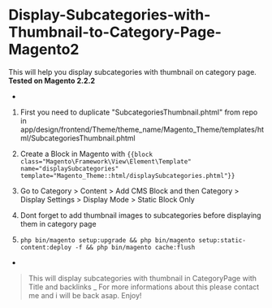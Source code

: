 # Display-Subcategories-with-Thumbnail-to-Category-Page-Magento2
This will help you display subcategories with thumbnail on category page. **Tested on Magento 2.2.2**

-

1. First you need to duplicate "SubcategoriesThumbnail.phtml" from repo in app/design/frontend/Theme/theme_name/Magento_Theme/templates/html/SubcategoriesThumbnail.phtml

2. Create a Block in Magento with 
`{{block class="Magento\Framework\View\Element\Template" name="displaySubcategories" template="Magento_Theme::html/displaySubcategories.phtml"}}`

3. Go to Category > Content > Add CMS Block and then Category > Display Settings > Display Mode > Static Block Only

4. Dont forget to add thumbnail images to subcategories before displaying them in category page

5. `php bin/magento setup:upgrade && php bin/magento setup:static-content:deploy -f && php bin/magento cache:flush`

-

> This will display subcategories with thumbnail in CategoryPage with Title and backlinks _ For more informations about this please contact me and i will be back asap. Enjoy! 
   
